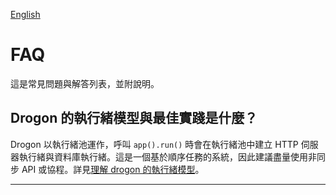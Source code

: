 [English](/ENG/ENG-FAQ)

# FAQ

這是常見問題與解答列表，並附說明。

## Drogon 的執行緒模型與最佳實踐是什麼？

Drogon 以執行緒池運作，呼叫 `app().run()` 時會在執行緒池中建立 HTTP 伺服器執行緒與資料庫執行緒。這是一個基於順序任務的系統，因此建議盡量使用非同步 API 或協程。詳見[理解 drogon 的執行緒模型](/CHN/CHN-FAQ-1-线程模型)。

---
